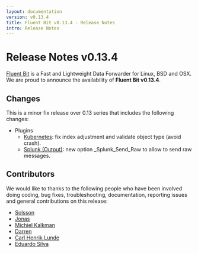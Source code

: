 ```yaml
---
layout: documentation
version: v0.13.4
title: Fluent Bit v0.13.4 - Release Notes
intro: Release Notes
---
```


# Release Notes v0.13.4

[Fluent Bit](http://fluentbit.io) is a Fast and Lightweight Data Forwarder for Linux, BSD and OSX. We are proud to announce the availability of __Fluent Bit v0.13.4__.

## Changes

This is a minor fix release over 0.13 series that includes the following changes:

- Plugins
  - [Kubernetes](https://fluentbit.io/documentation/0.13/filter/kubernetes.html): fix index adjustment and validate object type (avoid crash).
  - [Splunk (Output)](https://fluentbit.io/documentation/0.13/output/splunk.html): new option _Splunk_Send_Raw to allow to send raw messages.

## Contributors

We would like to thanks to the following people who have been involved doing coding, bug fixes, troubleshooting, documentation, reporting issues and general contributions on this release:

- [Solsson](https://github.com/solsson)
- [Jonas](https://github.com/jlpettersson)
- [Michiel Kalkman](https://github.com/michiel)
- [Darren](https://github.com/ae-dg)
- [Carl Henrik Lunde](https://github.com/chlunde)
- [Eduardo Silva](https://github.com/edsiper)
